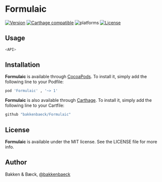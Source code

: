 # Formulaic

[![Version](https://img.shields.io/cocoapods/v/Formulaic.svg?style=flat)](https://cocoapods.org/pods/Formulaic)
[![Carthage compatible](https://img.shields.io/badge/Carthage-compatible-4BC51D.svg?style=flat)](https://github.com/bakkenbaeck/Formulaic)
![platforms](https://img.shields.io/badge/platforms-iOS%20%7C%20OS%20X%20%7C%20watchOS%20%7C%20tvOS%20-lightgrey.svg)
[![License](https://img.shields.io/cocoapods/l/Formulaic.svg?style=flat)](https://cocoapods.org/pods/DATAStack)


## Usage

```swift
<API>
```

## Installation

**Formulaic** is available through [CocoaPods](http://cocoapods.org). To install
it, simply add the following line to your Podfile:

```ruby
pod 'Formulaic' , '~> 1'
```

**Formulaic** is also available through [Carthage](https://github.com/Carthage/Carthage). To install
it, simply add the following line to your Cartfile:

```ruby
github "bakkenbaeck/Formulaic"
```

## License

**Formulaic** is available under the MIT license. See the LICENSE file for more info.

## Author

Bakken & Bæck, [@bakkenbaeck](https://twitter.com/bakkenbaeck)
